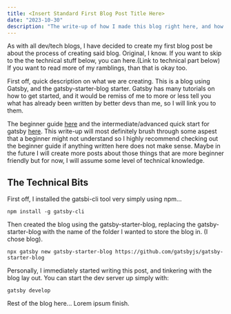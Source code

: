 ```yaml
---
title: <Insert Standard First Blog Post Title Here>
date: "2023-10-30"
description: "The write-up of how I made this blog right here, and how you too can (hopefully) do the same."
---
```


As with all dev/tech blogs, I have decided to create my first blog post be about
the process of creating said blog. Original, I know. If you want to skip to the
the technical stuff below, you can here.(Link to technical part below) If you
want to read more of my ramblings, than that is okay too.

First off, quick description on what we are creating. This is a blog using
Gatsby, and the gatsby-starter-blog starter. Gatsby has many tutorials on how to
get started, and it would be remiss of me to more or less tell you what has
already been written by better devs than me, so I will link you to them. 


The beginner guide [here](https://www.gatsbyjs.com/docs/tutorial/getting-started/)
and the intermediate/advanced quick start for gatsby
[here](https://www.gatsbyjs.com/docs/quick-start/). This write-up will most
definitely brush through some aspest that a beginner might not understand so I
highly recommend checking out the beginner guide if anything written here does
not make sense. Maybe in the future I will create more posts about those things
that are more beginner friendly but for now, I will assume some level of
technical knowledge.

## The Technical Bits

First off, I installed the gatsbi-cli tool very simply using npm...

```console
npm install -g gatsby-cli
```

Then created the blog using the gatsby-starter-blog, replacing the
gatsby-starter-blog with the name of the folder I wanted to store the blog in.
(I chose blog).

```console
npx gatsby new gatsby-starter-blog https://github.com/gatsbyjs/gatsby-starter-blog
```

Personally, I immediately started writing this post, and tinkering with the blog
lay out. You can start the dev server up simply with:

```console
gatsby develop
```

Rest of the blog here...
Lorem ipsum finish.